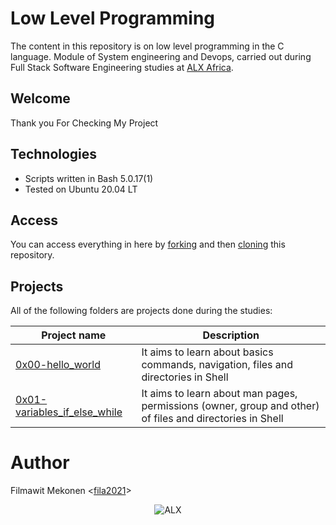 # Low Level Programming 

The content in this repository is on low level programming in the C language. Module of System engineering and Devops, carried out during Full Stack Software Engineering studies at [ALX Africa](https://www.alxafrica.com//).

## Welcome
Thank you For Checking My Project

## Technologies
* Scripts written in Bash 5.0.17(1)
* Tested on Ubuntu 20.04 LT

## Access

You can access everything in here by [forking](https://docs.github.com/en/github/getting-started-with-github/fork-a-repo) and then [cloning](https://docs.github.com/en/github/creating-cloning-and-archiving-repositories/cloning-a-repository) this repository. 

## Projects
All of the following folders are projects done during the studies:

| Project name | Description |
| ------------ | ----------- |
| [0x00-hello_world](https://github.com/fila2021/alx-low_level_programming/tree/master/0x00-hello_world) | It aims to learn about basics commands, navigation, files and directories in Shell |
| [0x01-variables_if_else_while](https://github.com/fila2021/alx-low_level_programming/tree/master/0x01-variables_if_else_while) | It aims to learn about man pages, permissions (owner, group and other) of files and directories in Shell |

# Author
Filmawit Mekonen <[fila2021](https://github.com/fila2021)>

<p align="center">
  <img src="https://www.alxafrica.com/wp-content/uploads/2022/01/header-logo.png" alt="ALX">
</p>
